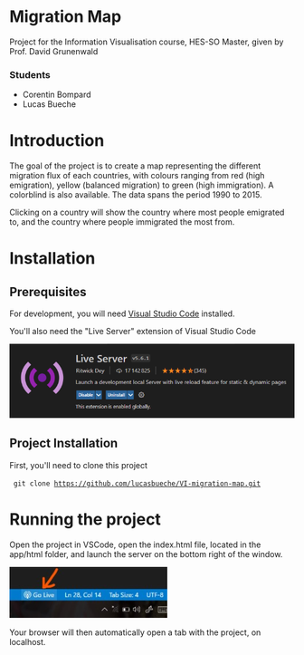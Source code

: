 # Migration Map
Project for the Information Visualisation course, HES-SO Master, given by Prof. David Grunenwald


### Students

- Corentin Bompard
- Lucas Bueche

# Introduction

The goal of the project is to create a map representing the different migration flux of each countries, with colours ranging from red (high emigration), yellow (balanced migration) to green (high immigration). A colorblind is also available. The data spans the period 1990 to 2015.

Clicking on a country will show the country where most people emigrated to, and the country where people immigrated the most from.

# Installation

## Prerequisites

For development, you will need [Visual Studio Code](https://code.visualstudio.com/) installed.

You'll also need the "Live Server" extension of Visual Studio Code

![Live Server](data/img/extension.PNG "Live Server extension")

## Project Installation

First, you'll need to clone this project 

<code> git clone https://github.com/lucasbueche/VI-migration-map.git</code>
  
# Running the project
  
Open the project in VSCode, open the index.html file, located in the app/html folder, and launch the server on the bottom right of the window.

![Go live](data/img/go_live.jpg "Go live")

Your browser will then automatically open a tab with the project, on localhost.
